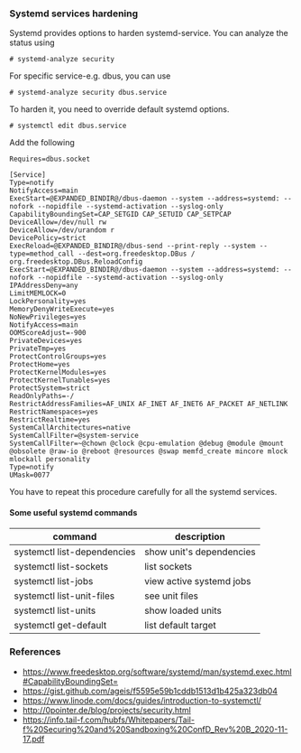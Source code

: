 ### Systemd services hardening
Systemd provides options to harden systemd-service. You can analyze the status using
```
# systemd-analyze security
```
For specific service-e.g. dbus, you can use
```
# systemd-analyze security dbus.service
```
To harden it, you need to override default systemd options.
```
# systemctl edit dbus.service
```
Add the following
```
Requires=dbus.socket

[Service]
Type=notify
NotifyAccess=main
ExecStart=@EXPANDED_BINDIR@/dbus-daemon --system --address=systemd: --nofork --nopidfile --systemd-activation --syslog-only
CapabilityBoundingSet=CAP_SETGID CAP_SETUID CAP_SETPCAP
DeviceAllow=/dev/null rw
DeviceAllow=/dev/urandom r
DevicePolicy=strict
ExecReload=@EXPANDED_BINDIR@/dbus-send --print-reply --system --type=method_call --dest=org.freedesktop.DBus / org.freedesktop.DBus.ReloadConfig
ExecStart=@EXPANDED_BINDIR@/dbus-daemon --system --address=systemd: --nofork --nopidfile --systemd-activation --syslog-only
IPAddressDeny=any
LimitMEMLOCK=0
LockPersonality=yes
MemoryDenyWriteExecute=yes
NoNewPrivileges=yes
NotifyAccess=main
OOMScoreAdjust=-900
PrivateDevices=yes
PrivateTmp=yes
ProtectControlGroups=yes
ProtectHome=yes
ProtectKernelModules=yes
ProtectKernelTunables=yes
ProtectSystem=strict
ReadOnlyPaths=-/
RestrictAddressFamilies=AF_UNIX AF_INET AF_INET6 AF_PACKET AF_NETLINK
RestrictNamespaces=yes
RestrictRealtime=yes
SystemCallArchitectures=native
SystemCallFilter=@system-service
SystemCallFilter=~@chown @clock @cpu-emulation @debug @module @mount @obsolete @raw-io @reboot @resources @swap memfd_create mincore mlock mlockall personality
Type=notify
UMask=0077
```
You have to repeat this procedure carefully for all the systemd services.

#### Some useful systemd commands

| command | description |
| -------- | ---------- |
| systemctl list-dependencies | show unit's dependencies |
| systemctl list-sockets | list sockets |
| systemctl list-jobs | view active systemd jobs |
| systemctl list-unit-files | see unit files |
| systemctl list-units | show loaded units |
| systemctl get-default | list default target |


### References
* https://www.freedesktop.org/software/systemd/man/systemd.exec.html#CapabilityBoundingSet=
* https://gist.github.com/ageis/f5595e59b1cddb1513d1b425a323db04
* https://www.linode.com/docs/guides/introduction-to-systemctl/
* http://0pointer.de/blog/projects/security.html
* https://info.tail-f.com/hubfs/Whitepapers/Tail-f%20Securing%20and%20Sandboxing%20ConfD_Rev%20B_2020-11-17.pdf
